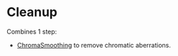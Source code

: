 # Cleanup

Combines 1 step:

* [ChromaSmoothing](../src/QtProcessing/QtProcessing/Mono2Mono/chromasmoothing.md) to remove chromatic aberrations.
